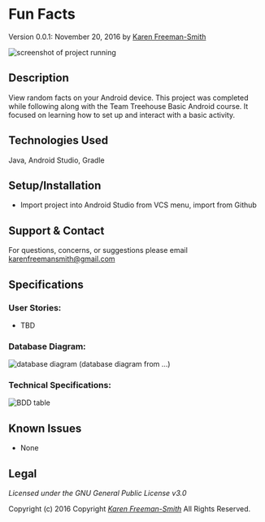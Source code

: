 # Fun Facts
Version 0.0.1: November 20, 2016
by [Karen Freeman-Smith](https://karenfreemansmith.github.io)

![screenshot of project running](screenshot.png)

## Description
View random facts on your Android device. This project was completed while following along with the Team Treehouse Basic Android course. It focused on learning how to set up and interact with a basic activity.

## Technologies Used
Java, Android Studio, Gradle

## Setup/Installation
* Import project into Android Studio from VCS menu, import from Github

## Support & Contact
For questions, concerns, or suggestions please email karenfreemansmith@gmail.com

## Specifications
### User Stories:
* TBD

### Database Diagram:
![database diagram](http://ondras.zarovi.cz/sql/demo/)
(database diagram from ...)

### Technical Specifications:
![BDD table](http://www.tablesgenerator.com/markdown_tables)

## Known Issues
* None

## Legal
*Licensed under the GNU General Public License v3.0*

Copyright (c) 2016 Copyright _[Karen Freeman-Smith](https://karenfreemansmith.github.io)_ All Rights Reserved.
